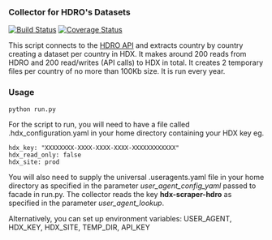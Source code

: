  ### Collector for HDRO's Datasets
[![Build Status](https://github.com/OCHA-DAP/hdx-scraper-hdro/workflows/build/badge.svg)](https://github.com/OCHA-DAP/hdx-scraper-hdro/actions?query=workflow%3Abuild) [![Coverage Status](https://coveralls.io/repos/github/OCHA-DAP/hdx-scraper-hdro/badge.svg?branch=main&ts=1)](https://coveralls.io/github/OCHA-DAP/hdx-scraper-hdro?branch=main)

This script connects to the [HDRO API](https://hdrdata.org) and extracts country by country creating a dataset per country in HDX. It makes around 200 reads from HDRO and 200 read/writes (API calls) to HDX in total. It creates 2 temporary files per country of no more than 100Kb size. It is run every year. 


### Usage

    python run.py

For the script to run, you will need to have a file called .hdx_configuration.yaml in your home directory containing your HDX key eg.

    hdx_key: "XXXXXXXX-XXXX-XXXX-XXXX-XXXXXXXXXXXX"
    hdx_read_only: false
    hdx_site: prod
    
 You will also need to supply the universal .useragents.yaml file in your home directory as specified in the parameter *user_agent_config_yaml* passed to facade in run.py. The collector reads the key **hdx-scraper-hdro** as specified in the parameter *user_agent_lookup*.
 
 Alternatively, you can set up environment variables: USER_AGENT, HDX_KEY, HDX_SITE, TEMP_DIR, API_KEY 

